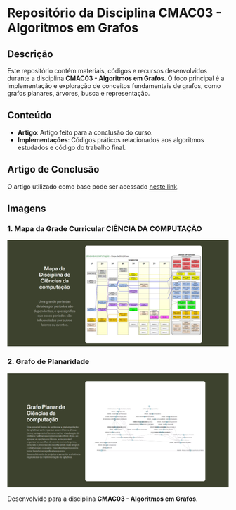 # Repositório da Disciplina **CMAC03 - Algoritmos em Grafos**

## Descrição
Este repositório contém materiais, códigos e recursos desenvolvidos durante a disciplina **CMAC03 - Algoritmos em Grafos**. O foco principal é a implementação e exploração de conceitos fundamentais de grafos, como grafos planares, árvores, busca e representação.

## Conteúdo
- **Artigo**: Artigo feito para a conclusão do curso.
- **Implementações**: Códigos práticos relacionados aos algoritmos estudados e código do trabalho final.

## Artigo de Conclusão
O artigo utilizado como base pode ser acessado [neste link](https://drive.google.com/file/d/1oiGo_VjwJkffGHWzt7dFHkbrAdhO-BoL/view?usp=sharing).

## Imagens

### 1. Mapa da Grade Curricular CIÊNCIA DA COMPUTAÇÃO
![Mapa da Grade Curricular](Slides/2.PNG)

### 2. Grafo de Planaridade
![Grafo de Planaridade](Slides/5.PNG)

Desenvolvido para a disciplina **CMAC03 - Algoritmos em Grafos**.
